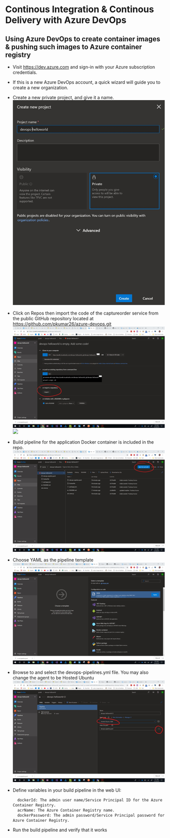 # Continous Integration & Continous Delivery with Azure DevOps

## Using Azure DevOps to create container images & pushing such images to Azure container registry

- Visit https://dev.azure.com and sign-in with your Azure subscription credentials.
- If this is a new Azure DevOps account, a quick wizard will guide you to create a new organization.
- Create a new private project, and give it a name.
![](images/1-newproject.jpg)
- Click on Repos then import the code of the captureorder service from the public GitHub repository located at https://github.com/pkumar26/azure-devops.git
![](images/2-importrepo.jpg)
![](3-importrepo.jpg)
- Build pipeline for the application Docker container is included in the repo.
![](images/4-setupbuild.jpg)
- Choose YAML as the pipeline template
![](images/5-yaml.jpg)
- Browse to and select the devops-pipelines.yml file. You may also change the agent to be Hosted Ubuntu
![](images/6-yamlfile.jpg)
- Define variables in your build pipeline in the web UI:

        dockerId: The admin user name/Service Principal ID for the Azure Container Registry.
        acrName: The Azure Container Registry name.
        dockerPassword: The admin password/Service Principal password for Azure Container Registry.
- Run the build pipeline and verify that it works
